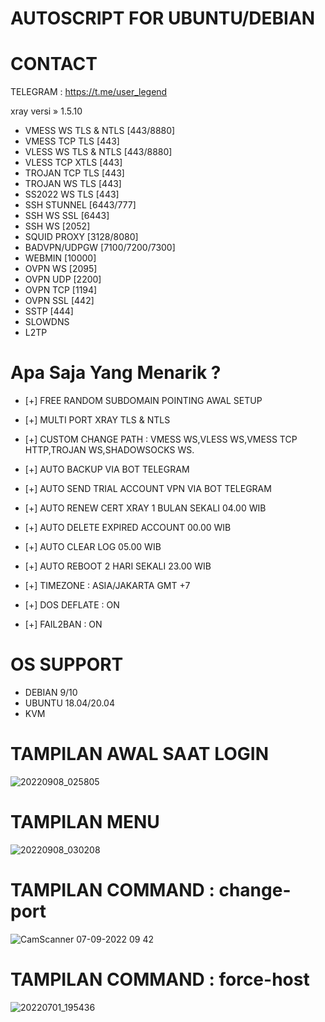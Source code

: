 # AUTOSCRIPT FOR UBUNTU/DEBIAN

# CONTACT
TELEGRAM : https://t.me/user_legend

xray versi » 1.5.10
 + VMESS WS TLS &amp; NTLS [443/8880]
 + VMESS TCP TLS [443]
 + VLESS WS TLS &amp; NTLS [443/8880]
 + VLESS TCP XTLS [443]
 + TROJAN TCP TLS [443]
 + TROJAN WS TLS [443]
 + SS2022 WS TLS [443]
 + SSH STUNNEL [6443/777]
 + SSH WS SSL [6443]
 + SSH WS [2052]
 + SQUID PROXY [3128/8080]
 + BADVPN/UDPGW [7100/7200/7300]
 + WEBMIN [10000]
 + OVPN WS [2095]
 + OVPN UDP [2200]
 + OVPN TCP [1194]
 + OVPN SSL [442]
 + SSTP [444]
 + SLOWDNS
 + L2TP


# Apa Saja Yang Menarik ?

- [+] FREE RANDOM SUBDOMAIN POINTING AWAL SETUP

- [+] MULTI PORT XRAY TLS & NTLS

- [+] CUSTOM CHANGE PATH : VMESS WS,VLESS WS,VMESS TCP HTTP,TROJAN WS,SHADOWSOCKS WS.

- [+] AUTO BACKUP VIA BOT TELEGRAM

- [+] AUTO SEND TRIAL ACCOUNT VPN VIA BOT TELEGRAM

- [+] AUTO RENEW CERT XRAY 1 BULAN SEKALI 04.00 WIB

- [+] AUTO DELETE EXPIRED ACCOUNT 00.00 WIB

- [+] AUTO CLEAR LOG 05.00 WIB

- [+] AUTO REBOOT 2 HARI SEKALI 23.00 WIB

- [+] TIMEZONE : ASIA/JAKARTA GMT +7

- [+] DOS DEFLATE : ON

- [+] FAIL2BAN : ON
 
# OS SUPPORT
- DEBIAN 9/10
- UBUNTU 18.04/20.04
- KVM

# TAMPILAN AWAL SAAT LOGIN
![20220908_025805](https://user-images.githubusercontent.com/107354006/188956518-c08c32a4-4025-421a-9c7a-7b707cee3461.jpg)

# TAMPILAN MENU
![20220908_030208](https://user-images.githubusercontent.com/107354006/188957148-f489a5bb-c58c-4b9e-83eb-6469ba2937a0.jpg)

# TAMPILAN COMMAND : change-port
![CamScanner 07-09-2022 09 42](https://user-images.githubusercontent.com/107354006/178087003-ac68c21b-b082-4a23-baaf-1e77e2eb4b10.jpg)

# TAMPILAN COMMAND : force-host
![20220701_195436](https://user-images.githubusercontent.com/107354006/176889706-414ebd37-765e-4096-853b-6d7e82d445f9.jpg)
